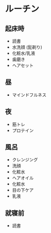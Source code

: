 # ルーチン

## 起床時

- 読書
- 水洗顔 (髭剃り)
- 化粧水/乳液
- 歯磨き
- ヘアセット

## 昼

- マインドフルネス

## 夜

- 筋トレ
- プロテイン

## 風呂

- クレンジング
- 洗顔
- 化粧水
- ヘアオイル
- 化粧水
- 目の下ケア
- 乳液

## 就寝前

- 読書